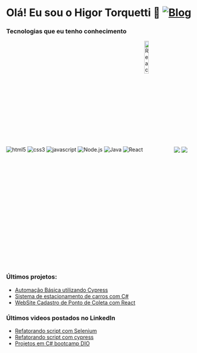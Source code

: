 # Olá! Eu sou o Higor Torquetti 🙋   [![Blog](	https://img.shields.io/badge/LinkedIn-0077B5?style=for-the-badge&logo=linkedin&logoColor=white)](https://www.linkedin.com/in/higor-t-64b1b8155/)

### Tecnologias que eu tenho conhecimento

<div style="display: inline_block"></bv>
<img align="center" alt="html5" src="https://img.shields.io/badge/HTML-239120?style=for-the-badge&logo=html5&logoColor=white">
<img align="center" alt="css3" src="https://img.shields.io/badge/CSS3-1572B6?style=for-the-badge&logo=css3&logoColor=white">
<img align="center" alt="javascript" src="https://img.shields.io/badge/JavaScript-F7DF1E?style=for-the-badge&logo=javascript&logoColor=black">
<img align="center" alt="Node.js" src="https://img.shields.io/badge/Node.js-43853D?style=for-the-badge&logo=node.js&logoColor=white">
<img align="center" alt="Java" src="https://img.shields.io/badge/Java-ED8B00?style=for-the-badge&logo=openjdk&logoColor=white">
<img align="center" alt="React" src="https://img.shields.io/badge/React-20232A?style=for-the-badge&logo=react&logoColor=61DAFBe">
<img align="center" alt="React"  width=15% src="https://upload.wikimedia.org/wikipedia/commons/9/9f/Selenium_logo.svg">
<img align="center" alter="C#" src="https://img.shields.io/badge/c%23-%23239120.svg?style=for-the-badge&logo=c-sharp&logoColor=white">
<img align="center" alter="typescript" src="https://img.shields.io/badge/typescript-%23007ACC.svg?style=for-the-badge&logo=typescript&logoColor=white">


</div></br>

### Últimos projetos:
- [Automação Básica utilizando Cypress](https://github.com/higortorquetti/cypress-basico-v2)</br>
- [Sistema de estacionamento de carros com C#](https://github.com/higortorquetti/trilha-net-fundamentos-desafio)<br>
- [WebSite Cadastro de Ponto de Coleta com React](https://github.com/higortorquetti/AppColetaReact/tree/main)

### Últimos videos postados no LinkedIn
- [Refatorando script com Selenium](https://www.linkedin.com/feed/update/urn:li:activity:7124484295452221442/)
- [Refatorando script com cypress](https://www.linkedin.com/posts/higor-t-64b1b8155_eai-galera-bom-memo-ontem-eu-postei-um-activity-7117509437799510016-lqan?utm_source=share&utm_medium=member_desktop)
- [Projetos em C# bootcamp DIO](https://www.linkedin.com/posts/higor-t-64b1b8155_eai-galera-bom-memo-hoje-vim-aqui-compartilhar-activity-7122612135448199168-BrlV?utm_source=share&utm_medium=member_desktop) 
